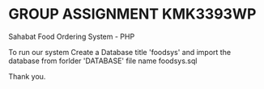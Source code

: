# GROUP ASSIGNMENT KMK3393WP
 Sahabat Food Ordering System - PHP

 To run our system
 Create a Database title 'foodsys' and import the database from forlder 'DATABASE' file name foodsys.sql

Thank you.
